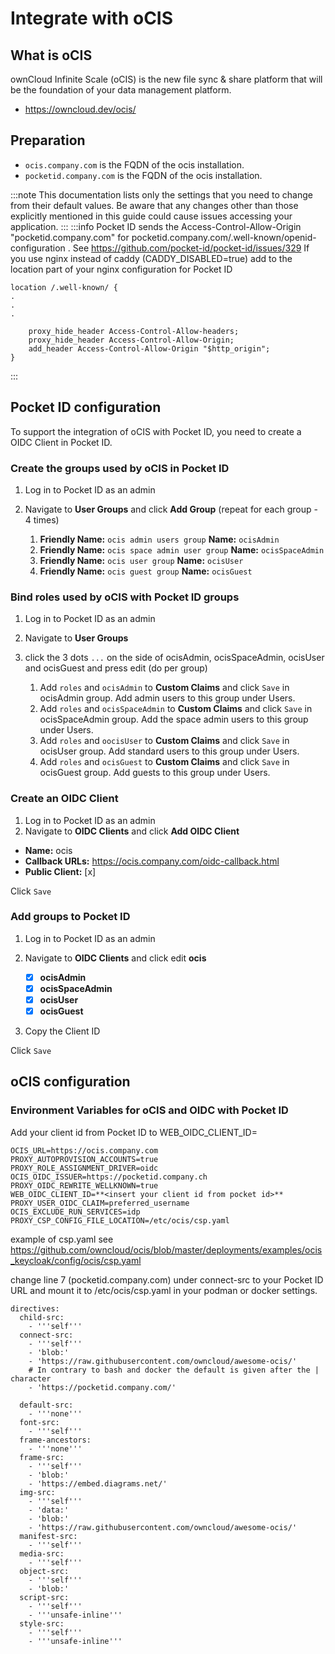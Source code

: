 # Integrate with oCIS

## What is oCIS

ownCloud Infinite Scale (oCIS) is the new file sync & share platform that will be the foundation of your data management platform.

- https://owncloud.dev/ocis/

## Preparation

- `ocis.company.com` is the FQDN of the ocis installation.
- `pocketid.company.com` is the FQDN of the ocis installation.

:::note
This documentation lists only the settings that you need to change from their default values. Be aware that any changes other than those explicitly mentioned in this guide could cause issues accessing your application.
:::
:::info
Pocket ID sends the Access-Control-Allow-Origin "pocketid.company.com" for pocketid.company.com/.well-known/openid-configuration . See https://github.com/pocket-id/pocket-id/issues/329
If you use nginx instead of caddy (CADDY_DISABLED=true) add to the location part of your nginx configuration for Pocket ID

```
location /.well-known/ {
.
.
.

    proxy_hide_header Access-Control-Allow-headers;
    proxy_hide_header Access-Control-Allow-Origin;
    add_header Access-Control-Allow-Origin "$http_origin";
}
```

:::

## Pocket ID configuration

To support the integration of oCIS with Pocket ID, you need to create a OIDC Client in Pocket ID.

### Create the groups used by oCIS in Pocket ID

1. Log in to Pocket ID as an admin
2. Navigate to **User Groups** and click **Add Group** (repeat for each group - 4 times)

   1. **Friendly Name:** `ocis admin users group` **Name:** `ocisAdmin`
   2. **Friendly Name:** `ocis space admin user group` **Name:** `ocisSpaceAdmin`
   3. **Friendly Name:** `ocis user group` **Name:** `ocisUser`
   4. **Friendly Name:** `ocis guest group` **Name:** `ocisGuest`

### Bind roles used by oCIS with Pocket ID groups

1. Log in to Pocket ID as an admin
2. Navigate to **User Groups**
3. click the 3 dots `...` on the side of ocisAdmin, ocisSpaceAdmin, ocisUser and ocisGuest and press edit (do per group)

   1. Add `roles` and `ocisAdmin` to **Custom Claims** and click `Save` in ocisAdmin group. Add admin users to this group under Users.
   2. Add `roles` and `ocisSpaceAdmin` to **Custom Claims** and click `Save` in ocisSpaceAdmin group. Add the space admin users to this group under Users.
   3. Add `roles` and `oocisUser` to **Custom Claims** and click `Save` in ocisUser group. Add standard users to this group under Users.
   4. Add `roles` and `ocisGuest` to **Custom Claims** and click `Save` in ocisGuest group. Add guests to this group under Users.

### Create an OIDC Client

1. Log in to Pocket ID as an admin
2. Navigate to **OIDC Clients** and click **Add OIDC Client**

- **Name:** ocis
- **Callback URLs:** https://ocis.company.com/oidc-callback.html
- **Public Client:** [x]

Click `Save`

### Add groups to Pocket ID

1. Log in to Pocket ID as an admin
2. Navigate to **OIDC Clients** and click edit **ocis**

   - [x] **ocisAdmin**
   - [x] **ocisSpaceAdmin**
   - [x] **ocisUser**
   - [x] **ocisGuest**

3. Copy the Client ID

Click `Save`

## oCIS configuration

### Environment Variables for oCIS and OIDC with Pocket ID

Add your client id from Pocket ID to WEB_OIDC_CLIENT_ID=

```
OCIS_URL=https://ocis.company.com
PROXY_AUTOPROVISION_ACCOUNTS=true
PROXY_ROLE_ASSIGNMENT_DRIVER=oidc
OCIS_OIDC_ISSUER=https://pocketid.company.ch
PROXY_OIDC_REWRITE_WELLKNOWN=true
WEB_OIDC_CLIENT_ID=**<insert your client id from pocket id>**
PROXY_USER_OIDC_CLAIM=preferred_username
OCIS_EXCLUDE_RUN_SERVICES=idp
PROXY_CSP_CONFIG_FILE_LOCATION=/etc/ocis/csp.yaml
```

example of csp.yaml see https://github.com/owncloud/ocis/blob/master/deployments/examples/ocis_keycloak/config/ocis/csp.yaml

change line 7 (pocketid.company.com) under connect-src to your Pocket ID URL and mount it to /etc/ocis/csp.yaml in your podman or docker settings.

```
directives:
  child-src:
    - '''self'''
  connect-src:
    - '''self'''
    - 'blob:'
    - 'https://raw.githubusercontent.com/owncloud/awesome-ocis/'
    # In contrary to bash and docker the default is given after the | character
    - 'https://pocketid.company.com/'

  default-src:
    - '''none'''
  font-src:
    - '''self'''
  frame-ancestors:
    - '''none'''
  frame-src:
    - '''self'''
    - 'blob:'
    - 'https://embed.diagrams.net/'
  img-src:
    - '''self'''
    - 'data:'
    - 'blob:'
    - 'https://raw.githubusercontent.com/owncloud/awesome-ocis/'
  manifest-src:
    - '''self'''
  media-src:
    - '''self'''
  object-src:
    - '''self'''
    - 'blob:'
  script-src:
    - '''self'''
    - '''unsafe-inline'''
  style-src:
    - '''self'''
    - '''unsafe-inline'''
```
